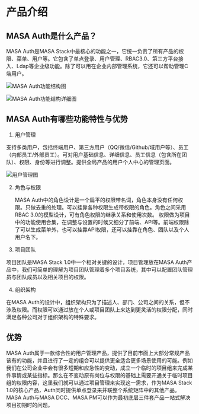# 产品介绍

## MASA Auth是什么产品？

MASA Auth是MASA Stack中最核心的功能之一，它统一负责了所有产品的权限、菜单、用户等。它包含了单点登录、用户管理、RBAC3.0、第三方平台接入、Ldap等企业级功能。除了可以用在企业内部管理系统，它还可以帮助管理C端用户。

![MASA Auth功能结构图](https://cdn.masastack.com/stack/doc/auth/introduce/functional-structure.svg)

![MASA Auth功能结构详细图](https://cdn.masastack.com/stack/doc/auth/introduce/functional-structure-detail.svg)

## MASA Auth有哪些功能特性与优势

1. 用户管理

支持多类用户，包括终端用户、第三方用户（QQ/微信/Github/域用户等）、员工（内部员工/外部员工）。可对用户基础信息、详细信息、员工信息（包含所在团队）、权限、身份等进行调整。提供全局产品的用户个人中心的管理页面。 

![用户管理图](https://cdn.masastack.com/stack/doc/auth/introduce/user-functional.svg)

2. 角色与权限

   MASA Auth中的角色设计是一个扁平的权限带名词，角色本身没有任何权限。只做去重的处理。可以挂靠各种权限生成带权限的角色。角色之间采用RBAC 3.0的模型设计，可有角色权限的继承关系和使用次数。
   权限做为项目中的功能使用合集，在调整与设置的时候又细分了前端、API等。前端权限除了可以生成菜单外，也可以挂靠API权限，还可以挂靠在角色、团队以及个人用户名下。

3. 项目团队

项目团队是MASA Stack 1.0中一个相对关键的设计，项目管理放在MASA Auth产品中，我们可简单的理解为项目团队管理着多个项目系统，其中可以配置团队管理员与团队成员以及相关项目的权限。

4. 组织架构

在MASA Auth的设计中，组织架构只为了描述人、部门、公司之间的关系，但不涉及权限。而权限可以通过放在个人或项目团队上来达到更灵活的权限分配，同时满足各种公司对于组织架构的特殊要求。

## 优势

MASA Auth属于一款综合性的用户管理产品，提供了目前市面上大部分常规产品该有的功能，并且进行了一定的组合可以提供更全适合更多场景使用的可能。例如我们在公司企业中会有很多短期和应急性的变动，成立一个临时的项目组来完成某件事情或某些指标。那么在不变动原有岗位与权限的基础上需要开通关于临时项目组的权限内容，这里我们就可以通过项目管理来实现这一需求，作为MASA Stack 1.0的核心产品，Auth同时提供单点登录来并联整个系统矩阵中的其他产品。
MASA Auth与MASA DCC、MASA PM可以作为最初底层三件套产品一站式解决项目初期时的问题。